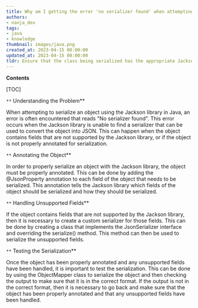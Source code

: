 ```yaml
---
title: Why am I getting the error 'no serializer found' when attempting to serialize with Jackson (json)?
authors:
- nanja_dev
tags:
- java
- knowledge
thumbnail: images/java.png
created_at: 2023-04-15 00:00:00
updated_at: 2023-04-15 00:00:00
tldr: Ensure that the class being serialized has the appropriate Jackson annotations.
---
```


**Contents**

[TOC]

`**` Understanding the Problem**

When attempting to serialize an object using the Jackson library in Java, an error is often encountered that reads "No serializer found". This error occurs when the Jackson library is unable to find a serializer that can be used to convert the object into JSON. This can happen when the object contains fields that are not supported by the Jackson library, or if the object is not properly annotated for serialization.

`**` Annotating the Object**

In order to properly serialize an object with the Jackson library, the object must be properly annotated. This can be done by adding the @JsonProperty annotation to each field of the object that needs to be serialized. This annotation tells the Jackson library which fields of the object should be serialized and how they should be serialized.

`**` Handling Unsupported Fields**

If the object contains fields that are not supported by the Jackson library, then it is necessary to create a custom serializer for those fields. This can be done by creating a class that implements the JsonSerializer interface and overriding the serialize() method. This method can then be used to serialize the unsupported fields.

`**` Testing the Serialization**

Once the object has been properly annotated and any unsupported fields have been handled, it is important to test the serialization. This can be done by using the ObjectMapper class to serialize the object and then checking the output to make sure that it is in the correct format. If the output is not in the correct format, then it is necessary to go back and make sure that the object has been properly annotated and that any unsupported fields have been handled.
